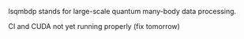 lsqmbdp stands for large-scale quantum many-body data processing.

CI and CUDA not yet running properly (fix tomorrow)
